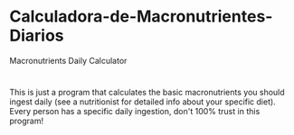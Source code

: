 # Calculadora-de-Macronutrientes-Diarios
Macronutrients Daily Calculator
#
This is just a program that calculates the basic macronutrients you should ingest daily (see a nutritionist for detailed info about your specific diet).
Every person has a specific daily ingestion, don't 100% trust in this program! 
